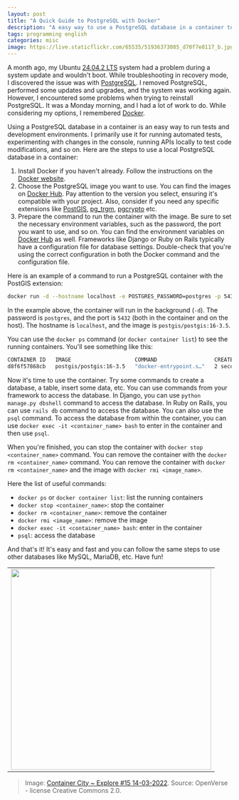 ```yaml
---
layout: post
title: "A Quick Guide to PostgreSQL with Docker"
description: "A easy way to use a PostgreSQL database in a container to run tests and development"
tags: programming english
categories: misc
image: https://live.staticflickr.com/65535/51936373085_d70f7e8117_b.jpg
---
```


A month ago, my Ubuntu [24.04.2 LTS](https://ubuntu.com/download/desktop) system had a problem during a system update and wouldn't boot.  While troubleshooting in recovery mode, I discovered the issue was with [PostgreSQL](https://www.postgresql.org/). I removed PostgreSQL, performed some updates and upgrades, and the system was working again. However, I encountered some problems when trying to reinstall PostgreSQL. It was a Monday morning, and I had a lot of work to do. While considering my options, I remembered [Docker](https://www.docker.com/).

Using a PostgreSQL database in a container is an easy way to run tests and development environments. I primarily use it for running automated tests, experimenting with changes in the console, running APIs locally to test code modifications, and so on.  Here are the steps to use a local PostgreSQL database in a container:

1. Install Docker if you haven't already. Follow the instructions on the [Docker website](https://docs.docker.com/get-docker/).
2. Choose the PostgreSQL image you want to use. You can find the images on [Docker Hub](https://hub.docker.com/_/postgres). Pay attention to the version you select, ensuring it's compatible with your project. Also, consider if you need any specific extensions like [PostGIS](https://postgis.net/), [pg_trgm](https://www.postgresql.org/docs/current/pgtrgm.html), [pgcrypto](https://www.postgresql.org/docs/current/pgcrypto.html) etc.
3. Prepare the command to run the container with the image. Be sure to set the necessary environment variables, such as the password, the port you want to use, and so on. You can find the environment variables on [Docker Hub](https://hub.docker.com/_/postgres) as well. Frameworks like Django or Ruby on Rails typically have a configuration file for database settings. Double-check that you're using the correct configuration in both the Docker command and the configuration file.

Here is an example of a command to run a PostgreSQL container with the PostGIS extension:

```bash
docker run -d --hostname localhost -e POSTGRES_PASSWORD=postgres -p 5432:5432 postgis/postgis:16-3.5
```

In the example above, the container will run in the background (`-d`). The password is `postgres`, and the port is `5432` (both in the container and on the host). The hostname is `localhost`, and the image is `postgis/postgis:16-3.5`.

You can use the `docker ps` command (or `docker container list`) to see the running containers.  You'll see something like this:

```bash
CONTAINER ID   IMAGE                    COMMAND                  CREATED         STATUS         PORTS                                       NAMES
d8f6f57868cb   postgis/postgis:16-3.5   "docker-entrypoint.s…"   2 seconds ago   Up 2 seconds   0.0.0.0:5432->5432/tcp, :::5432->5432/tcp   objective_turtle
```

Now it's time to use the container. Try some commands to create a database, a table, insert some data, etc. You can use commands from your framework to access the database. In Django, you can use `python manage.py dbshell` command to access the database. In Ruby on Rails, you can use `rails db` command to access the database. You can also use the `psql` command. To access the database from within the container, you can use `docker exec -it <container_name> bash` to enter in the container and then use `psql`.

When you're finished, you can stop the container with `docker stop <container_name>` command. You can remove the container with the `docker rm <container_name>` command.  You can remove the container with `docker rm <container_name>` and the image with `docker rmi <image_name>`.

Here the list of useful commands:

- `docker ps` or `docker container list`: list the running containers
- `docker stop <container_name>`: stop the container
- `docker rm <container_name>`: remove the container
- `docker rmi <image_name>`: remove the image
- `docker exec -it <container_name> bash`: enter in the container
- `psql`: access the database

And that's it! It's easy and fast and you can follow the same steps to use other databases like MySQL, MariaDB, etc. Have fun!

<table cellpadding="0" cellspacing="0" border="0" width="100%">
<tr><td align="center">
  <img src="https://live.staticflickr.com/65535/51936373085_d70f7e8117_b.jpg" width="450">
</td></tr>
</table>

>Image: [Container City ~ Explore #15 14-03-2022](https://openverse.org/image/f7b56405-8eb1-4122-b9b5-e3eab0a4564d). Source: OpenVerse - license Creative Commons 2.0.
